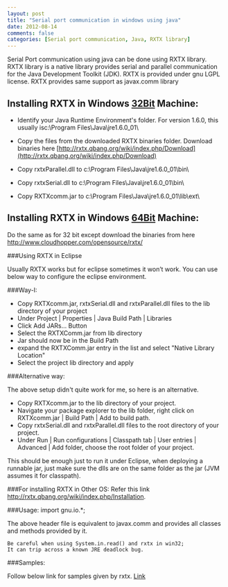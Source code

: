 ```yaml
---
layout: post
title: "Serial port communication in windows using java"
date: 2012-08-14
comments: false
categories: [Serial port communication, Java, RXTX library]
---
```


Serial Port communication using java can be done using RXTX library.&nbsp; RXTX library is a native library provides serial and parallel communication for the Java Development Toolkit (JDK). RXTX is provided under gnu LGPL license. RXTX provides same support as javax.comm library

Installing RXTX in Windows <u>32Bit</u> Machine:
------------------------------------------------
- Identify your Java Runtime Environment's folder. For version 1.6.0, this usually isc:\Program Files\Java\jre1.6.0_01\

- Copy the files from the downloaded RXTX binaries folder. 
Download binaries here [http://rxtx.qbang.org/wiki/index.php/Download](http://rxtx.qbang.org/wiki/index.php/Download)

- Copy rxtxParallel.dll to c:\Program Files\Java\jre1.6.0_01\bin\

- Copy rxtxSerial.dll to c:\Program Files\Java\jre1.6.0_01\bin\

- Copy RXTXcomm.jar to c:\Program Files\Java\jre1.6.0_01\lib\ext\

Installing RXTX in Windows <u>64Bit</u> Machine:
------------------------------------------------
Do the same as for 32 bit except download the binaries from here <a href="http://www.cloudhopper.com/opensource/rxtx/">http://www.cloudhopper.com/opensource/rxtx/</a>

###Using RXTX in Eclipse

Usually RXTX works but for eclipse sometimes it won’t work. You can use below way to 	configure the eclipse environment.

###Way-I:

- Copy RXTXcomm.jar, rxtxSerial.dll and rxtxParallel.dll files to the lib directory of your project
- Under Project | Properties | Java Build Path | Libraries
- Click Add JARs... Button
- Select the RXTXComm.jar from lib directory
- Jar should now be in the Build Path
- expand the RXTXComm.jar entry in the list and select "Native Library Location"
- Select the project lib directory and apply

###Alternative way:

The above setup didn't quite work for me, so here is an alternative.

- Copy RXTXcomm.jar to the lib directory of your project.
- Navigate your package explorer to the lib folder, right click on RXTXcomm.jar | Build Path | Add to build  path.
- Copy rxtxSerial.dll and rxtxParallel.dll files to the root directory of your project.
- Under Run | Run configurations | Classpath tab | User entries | Advanced | Add folder, choose the root folder of your project.

This should be enough just to run it under Eclipse, when deploying a runnable jar, just make sure the dlls are on the same folder as the jar (JVM assumes it for classpath).

###For installing RXTX in Other OS:
Refer this link http://rxtx.qbang.org/wiki/index.php/Installation.

###Usage:
	import gnu.io.*;

The above header file is equivalent to javax.comm and provides all classes and methods provided by it.

	Be careful when using System.in.read() and rxtx in win32; 
	It can trip across a known JRE deadlock bug.

###Samples:

Follow below link for samples given by rxtx.
[Link](http://rxtx.qbang.org/wiki/index.php/Examples)


